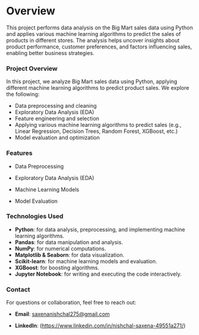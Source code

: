 # Overview
This project performs data analysis on the Big Mart sales data using Python and applies various machine learning algorithms to predict the sales of products in different stores. The analysis helps uncover insights about product performance, customer preferences, and factors influencing sales, enabling better business strategies.

### Project Overview
In this project, we analyze Big Mart sales data using Python, applying different machine learning algorithms to predict product sales. We explore the following:

- Data preprocessing and cleaning
- Exploratory Data Analysis (EDA)
- Feature engineering and selection
- Applying various machine learning algorithms to predict sales (e.g., Linear Regression, Decision Trees, Random Forest, XGBoost, etc.)
- Model evaluation and optimization

### Features
- Data Preprocessing

- Exploratory Data Analysis (EDA)

- Machine Learning Models

- Model Evaluation
### Technologies Used
- **Python**: for data analysis, preprocessing, and implementing machine learning algorithms.
- **Pandas**: for data manipulation and analysis.
- **NumPy**: for numerical computations.
- **Matplotlib & Seaborn**: for data visualization.
- **Scikit-learn**: for machine learning models and evaluation.
- **XGBoost**: for boosting algorithms.
- **Jupyter Notebook**: for writing and executing the code interactively.


### Contact
For questions or collaboration, feel free to reach out:

- **Email**: saxenanishchal275@gmail.com

- **LinkedIn**: (https://www.linkedin.com/in/nishchal-saxena-49551a271/)
